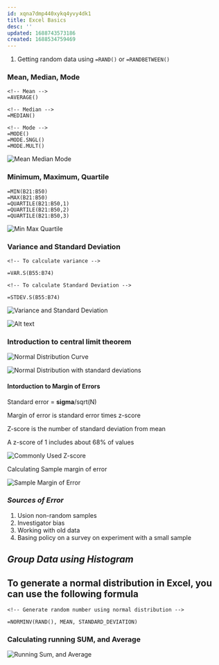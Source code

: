 ```yaml
---
id: xqna7dmp440xykq4yvy4dk1
title: Excel Basics
desc: ''
updated: 1688743573186
created: 1688534759469
---
```


1. Getting random data using `=RAND()` or `=RANDBETWEEN()`

### Mean, Median, Mode

```excel
<!-- Mean -->
=AVERAGE()

<!-- Median -->
=MEDIAN()

<!-- Mode -->
=MODE()
=MODE.SNGL()
=MODE.MULT()

```

![Mean Median Mode](<assets/images/Excel/Mean Median Mode.png>)

### Minimum, Maximum, Quartile

```excel
=MIN(B21:B50)
=MAX(B21:B50)
=QUARTILE(B21:B50,1)
=QUARTILE(B21:B50,2)
=QUARTILE(B21:B50,3)
```

![Min Max Quartile](<assets/images/Excel/Min Max Quartile.png>)

### Variance and Standard Deviation

```excel
<!-- To calculate variance -->

=VAR.S(B55:B74)

<!-- To calculate Standard Deviation -->

=STDEV.S(B55:B74)
```

![Variance and Standard Deviation](<assets/images/Excel/Variance Std Deviation.png>)

![Alt text](<assets/images/Excel/Variance and Std Deviation Formula.png>)

### Introduction to central limit theorem

![Normal Distribution Curve](<assets/images/Excel/Normal Distribution Curve.png>)

![Normal Distribution with standard deviations](<assets/images/Excel/Normal Distribution with Standard Deviation.png>)

#### Intorduction to Margin of Errors

Standard error = **sigma**/sqrt(N)

Margin of error is standard error times z-score

Z-score is the number of standard deviation from mean

A z-score of 1 includes about 68% of values

![Commonly Used Z-score](<assets/images/Excel/Commonly Used Z-scores.png>)

Calculating Sample margin of error

![Sample Margin of Error](<assets/images/Excel/Sample Margin of Error.png>)

### _Sources of Error_

1. Usion non-random samples
2. Investigator bias
3. Working with old data
4. Basing policy on a survey on experiment with a small sample

## _**Group Data using Histogram**_

## To generate a normal distribution in Excel, you can use the following formula

```excel
<!-- Generate random number using normal distribution -->

=NORMINV(RAND(), MEAN, STANDARD_DEVIATION)

```

### Calculating running SUM, and Average

![Running Sum, and Average](<assets/images/Excel/Running Sum, and Average.png>)